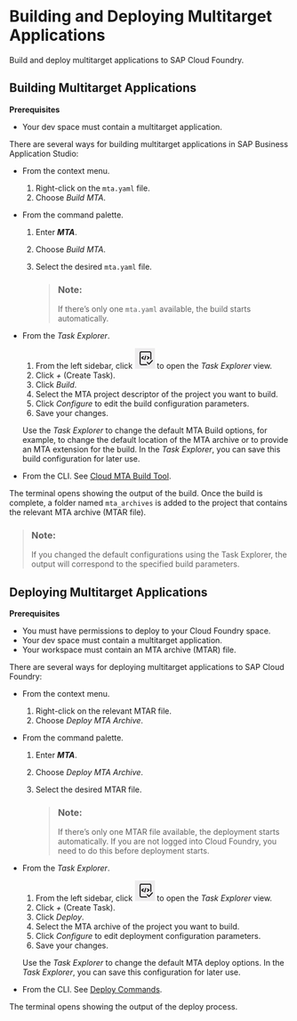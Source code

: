 <!-- loio97ef204c568c4496917139cee61224a6 -->

# Building and Deploying Multitarget Applications

Build and deploy multitarget applications to SAP Cloud Foundry.



<a name="loio97ef204c568c4496917139cee61224a6__section_av4_hbz_mkb"/>

## Building Multitarget Applications

**Prerequisites**

-   Your dev space must contain a multitarget application.

There are several ways for building multitarget applications in SAP Business Application Studio:

-   From the context menu.
    1.  Right-click on the `mta.yaml` file.
    2.  Choose *Build MTA*.

-   From the command palette.
    1.  Enter ***MTA***.
    2.  Choose *Build MTA*.
    3.  Select the desired `mta.yaml` file.

        > ### Note:  
        > If there’s only one `mta.yaml` available, the build starts automatically.


-   From the *Task Explorer*.

    1.  From the left sidebar, click ![](images/task_explorer_46d3c3f.png) to open the *Task Explorer* view.
    2.  Click *+* \(Create Task\).
    3.  Click *Build*.
    4.  Select the MTA project descriptor of the project you want to build.
    5.  Click *Configure* to edit the build configuration parameters.
    6.  Save your changes.

    Use the *Task Explorer* to change the default MTA Build options, for example, to change the default location of the MTA archive or to provide an MTA extension for the build. In the *Task Explorer*, you can save this build configuration for later use.

-   From the CLI. See [Cloud MTA Build Tool](https://sap.github.io/cloud-mta-build-tool/usage/).

The terminal opens showing the output of the build. Once the build is complete, a folder named `mta_archives` is added to the project that contains the relevant MTA archive \(MTAR file\).

> ### Note:  
> If you changed the default configurations using the Task Explorer, the output will correspond to the specified build parameters.



<a name="loio97ef204c568c4496917139cee61224a6__section_azc_fbz_mkb"/>

## Deploying Multitarget Applications

**Prerequisites**

-   You must have permissions to deploy to your Cloud Foundry space.
-   Your dev space must contain a multitarget application.
-   Your workspace must contain an MTA archive \(MTAR\) file.

There are several ways for deploying multitarget applications to SAP Cloud Foundry:

-   From the context menu.
    1.  Right-click on the relevant MTAR file.
    2.  Choose *Deploy MTA Archive*.

-   From the command palette.
    1.  Enter ***MTA***.
    2.  Choose *Deploy MTA Archive*.
    3.  Select the desired MTAR file.

        > ### Note:  
        > If there’s only one MTAR file available, the deployment starts automatically. If you are not logged into Cloud Foundry, you need to do this before deployment starts.


-   From the *Task Explorer*.

    1.  From the left sidebar, click ![](images/task_explorer_46d3c3f.png) to open the *Task Explorer* view.
    2.  Click *+* \(Create Task\).
    3.  Click *Deploy*.
    4.  Select the MTA archive of the project you want to build.
    5.  Click *Configure* to edit deployment configuration parameters.
    6.  Save your changes.

    Use the *Task Explorer* to change the default MTA deploy options. In the *Task Explorer*, you can save this configuration for later use.

-   From the CLI. See [Deploy Commands](https://github.com/cloudfoundry-incubator/multiapps-cli-plugin).

The terminal opens showing the output of the deploy process.

